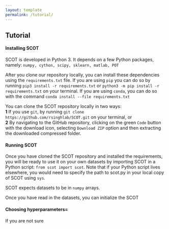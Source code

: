 ```yaml
---
layout: template
permalink: /tutorial/
---
```


## Tutorial

#### Installing SCOT

SCOT is developed in Python 3. It depends on a few Python packages, namely: `numpy, cython, scipy, sklearn, matlab, POT` <br>

After you clone our repository locally, you can install these dependencies using the `requirements.txt` file. If you are using `pip`  you can do so by running `pip3 install -r requirements.txt` or `python3 -m pip install -r requirements.txt` on your terminal. If you are using `conda`, you can do so with the command ` conda install --file requirements.txt ` <br>

You can clone the SCOT repository locally in two ways:<br>
**1** If you use `git`, by running `git clone https://github.com/rsinghlab/SCOT.git` on your terminal, or <br>
**2** By navigating to the GitHub repository, clicking on the green `Code` button with the download icon, selecting `Download ZIP` option and then extracting the downloaded compressed folder.  <br>
 
#### Running SCOT

Once you have cloned the SCOT repository and installed the requirements, you will be ready to use it on your own datasets by importing SCOT in a Python script: `from scot import scot`. Note that if your Python script lives elsewhere, you would need to specify the path to scot.py in your local copy of SCOT using `sys`. <br>

SCOT expects datasets to be in `numpy` arrays. 

Once you have read in the datasets, you can initialize the SCOT 

#### Choosing hyperparameters=
If you are not sure 


